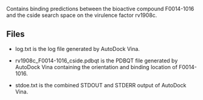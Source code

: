 Contains binding predictions between the bioactive compound F0014-1016 and the cside search space on the virulence factor rv1908c.

## Files

- log.txt is the log file generated by AutoDock Vina.

- rv1908c_F0014-1016_cside.pdbqt is the PDBQT file generated by AutoDock Vina containing the orientation and binding location of F0014-1016.

- stdoe.txt is the combined STDOUT and STDERR output of AutoDock Vina.

